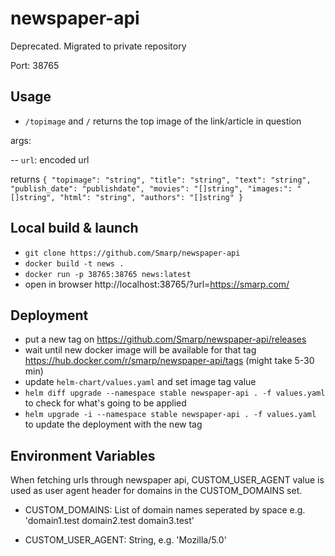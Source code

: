 # newspaper-api

Deprecated. Migrated to private repository

Port: 38765


## Usage

- `/topimage` and `/` returns the top image of the link/article in question
 
 args:

 -- `url`: encoded url
 
 returns
 `{
  "topimage": "string",
  "title": "string",
  "text": "string",
  "publish_date": "publishdate",
  "movies": "[]string",
  "images:": "[]string",
  "html": "string",
  "authors": "[]string"
  }`

## Local build & launch
* `git clone https://github.com/Smarp/newspaper-api`
* `docker build -t news .`
* `docker run -p 38765:38765 news:latest`
* open in browser http://localhost:38765/?url=https://smarp.com/

## Deployment
* put a new tag on https://github.com/Smarp/newspaper-api/releases
* wait until new docker image will be available for that tag https://hub.docker.com/r/smarp/newspaper-api/tags (might take 5-30 min)
* update `helm-chart/values.yaml` and set image tag value
* `helm diff upgrade --namespace stable newspaper-api . -f values.yaml` to check for what's going to be applied
* `helm upgrade -i --namespace stable newspaper-api . -f values.yaml` to update the deployment with the new tag

## Environment Variables

When fetching urls through newspaper api, CUSTOM_USER_AGENT value is used as user agent header for domains in the CUSTOM_DOMAINS set.
 
* CUSTOM_DOMAINS: List of domain names seperated by space e.g. 'domain1.test domain2.test domain3.test'

* CUSTOM_USER_AGENT: String, e.g. 'Mozilla/5.0'
